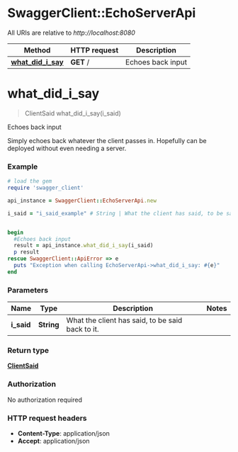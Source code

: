 # SwaggerClient::EchoServerApi

All URIs are relative to *http://localhost:8080*

Method | HTTP request | Description
------------- | ------------- | -------------
[**what_did_i_say**](EchoServerApi.md#what_did_i_say) | **GET** / | Echoes back input


# **what_did_i_say**
> ClientSaid what_did_i_say(i_said)

Echoes back input

Simply echoes back whatever the client passes in. Hopefully can be deployed without even needing a server.  

### Example
```ruby
# load the gem
require 'swagger_client'

api_instance = SwaggerClient::EchoServerApi.new

i_said = "i_said_example" # String | What the client has said, to be said back to it.


begin
  #Echoes back input
  result = api_instance.what_did_i_say(i_said)
  p result
rescue SwaggerClient::ApiError => e
  puts "Exception when calling EchoServerApi->what_did_i_say: #{e}"
end
```

### Parameters

Name | Type | Description  | Notes
------------- | ------------- | ------------- | -------------
 **i_said** | **String**| What the client has said, to be said back to it. | 

### Return type

[**ClientSaid**](ClientSaid.md)

### Authorization

No authorization required

### HTTP request headers

 - **Content-Type**: application/json
 - **Accept**: application/json




